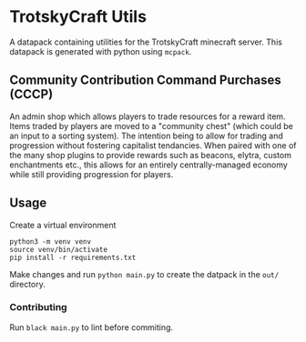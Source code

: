 # TrotskyCraft Utils

A datapack containing utilities for the TrotskyCraft minecraft server. This datapack is generated with python using `mcpack`.

## Community Contribution Command Purchases (CCCP)

An admin shop which allows players to trade resources for a reward item. Items traded by players are moved to a "community chest" (which could be an input to a sorting system).
The intention being to allow for trading and progression without fostering capitalist tendancies. When paired with one of the many shop plugins to provide rewards such as beacons,
elytra, custom enchantments etc., this allows for an entirely centrally-managed economy while still providing progression for players.  

## Usage

Create a virtual environment

```
python3 -m venv venv
source venv/bin/activate
pip install -r requirements.txt
```

Make changes and run `python main.py` to create the datpack in the `out/` directory. 

### Contributing

Run `black main.py` to lint before commiting. 
